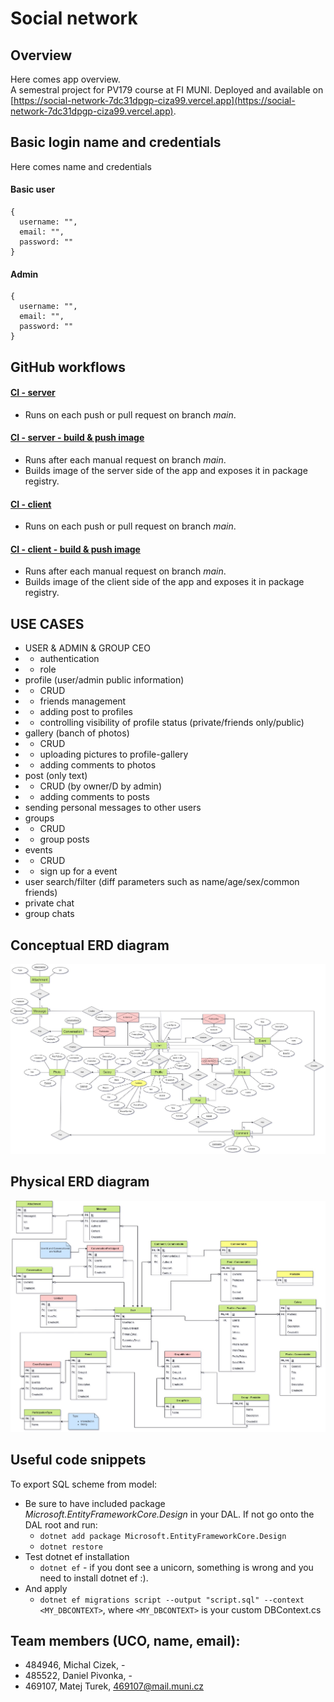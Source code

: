 # Social network

## Overview
Here comes app overview.  
A semestral project for PV179 course at FI MUNI.
Deployed and available on [https://social-network-7dc31dpgp-ciza99.vercel.app](https://social-network-7dc31dpgp-ciza99.vercel.app).


## Basic login name and credentials 
Here comes name and credentials  

#### **Basic user**
```
{
  username: "",
  email: "",
  password: ""
}
```

#### **Admin**
```
{
  username: "",
  email: "",
  password: ""
}
```
## GitHub workflows
#### [CI - server](https://github.com/TMatej/social-network/blob/main/.github/workflows/server_ci.yml) 
- Runs on each push or pull request on branch _main_.

#### [CI - server - build & push image](https://github.com/TMatej/social-network/blob/main/.github/workflows/server_image.yml) 
- Runs after each manual request on branch _main_.
- Builds image of the server side of the app and exposes it in package registry.

#### [CI - client](https://github.com/TMatej/social-network/blob/main/.github/workflows/client_ci.yml) 
- Runs on each push or pull request on branch _main_.

#### [CI - client - build & push image](https://github.com/TMatej/social-network/blob/main/.github/workflows/client_image.yml) 
- Runs after each manual request on branch _main_.
- Builds image of the client side of the app and exposes it in package registry.

## USE CASES
- USER & ADMIN & GROUP CEO 
- - authentication
- - role
- profile (user/admin public information)
- - CRUD
- - friends management
- - adding post to profiles
- - controlling visibility of profile status (private/friends only/public)
- gallery (banch of photos)
- - CRUD
- - uploading pictures to profile-gallery
- - adding comments to photos
- post (only text)
- - CRUD (by owner/D by admin)
- - adding comments to posts
- sending personal messages to other users
- groups
- - CRUD 
- - group posts
- events
- - CRUD 
- - sign up for a event
- user search/filter (diff parameters such as name/age/sex/common friends)
- private chat
- group chats

## Conceptual ERD diagram
![Conceptual erd - Chans notation](diagrams/social_network_diagrams-ERD_conceptual.jpg)

## Physical ERD diagram
![Physical erd - Crows notation](diagrams/social_network_diagrams-ERD_physical.jpg)

## Useful code snippets
To export SQL scheme from model:  
- Be sure to have included package  *Microsoft.EntityFrameworkCore.Design* in your DAL. If not go onto the DAL root and run:
  - `dotnet add package Microsoft.EntityFrameworkCore.Design` 
  - `dotnet restore`  
- Test dotnet ef installation
  - `dotnet ef` - if you dont see a unicorn, something is wrong and you need to install dotnet ef :).
- And apply 
  - `dotnet ef migrations script --output "script.sql" --context <MY_DBCONTEXT>`, where `<MY_DBCONTEXT>` is your custom DBContext.cs

## Team members (UCO, name, email):
- 484946, Michal Cizek, -
- 485522, Daniel Pivonka, -
- 469107, Matej Turek, 469107@mail.muni.cz
